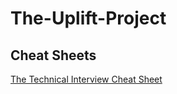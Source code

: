 # The-Uplift-Project



## Cheat Sheets
[The Technical Interview Cheat Sheet](https://gist.github.com/TSiege/cbb0507082bb18ff7e4b)
